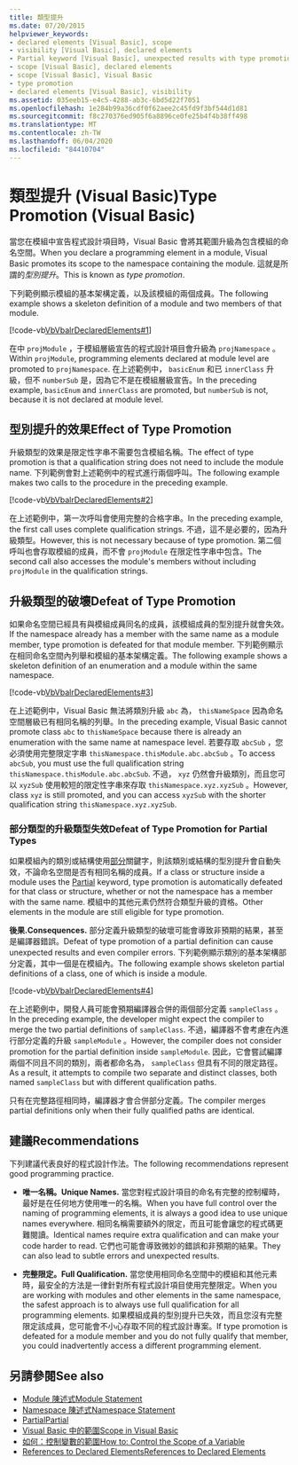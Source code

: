 ```yaml
---
title: 類型提升
ms.date: 07/20/2015
helpviewer_keywords:
- declared elements [Visual Basic], scope
- visibility [Visual Basic], declared elements
- Partial keyword [Visual Basic], unexpected results with type promotion
- scope [Visual Basic], declared elements
- scope [Visual Basic], Visual Basic
- type promotion
- declared elements [Visual Basic], visibility
ms.assetid: 035eeb15-e4c5-4288-ab3c-6bd5d22f7051
ms.openlocfilehash: 1e284b99a36cdf0f62aee2c45fd9f3bf544d1d81
ms.sourcegitcommit: f8c270376ed905f6a8896ce0fe25b4f4b38ff498
ms.translationtype: MT
ms.contentlocale: zh-TW
ms.lasthandoff: 06/04/2020
ms.locfileid: "84410704"
---
```

# <a name="type-promotion-visual-basic"></a><span data-ttu-id="45e59-102">類型提升 (Visual Basic)</span><span class="sxs-lookup"><span data-stu-id="45e59-102">Type Promotion (Visual Basic)</span></span>
<span data-ttu-id="45e59-103">當您在模組中宣告程式設計項目時，Visual Basic 會將其範圍升級為包含模組的命名空間。</span><span class="sxs-lookup"><span data-stu-id="45e59-103">When you declare a programming element in a module, Visual Basic promotes its scope to the namespace containing the module.</span></span> <span data-ttu-id="45e59-104">這就是所謂的*型別提升*。</span><span class="sxs-lookup"><span data-stu-id="45e59-104">This is known as *type promotion*.</span></span>  
  
 <span data-ttu-id="45e59-105">下列範例顯示模組的基本架構定義，以及該模組的兩個成員。</span><span class="sxs-lookup"><span data-stu-id="45e59-105">The following example shows a skeleton definition of a module and two members of that module.</span></span>  
  
 [!code-vb[VbVbalrDeclaredElements#1](~/samples/snippets/visualbasic/VS_Snippets_VBCSharp/VbVbalrDeclaredElements/VB/Class1.vb#1)]  
  
 <span data-ttu-id="45e59-106">在中 `projModule` ，于模組層級宣告的程式設計項目會升級為 `projNamespace` 。</span><span class="sxs-lookup"><span data-stu-id="45e59-106">Within `projModule`, programming elements declared at module level are promoted to `projNamespace`.</span></span> <span data-ttu-id="45e59-107">在上述範例中， `basicEnum` 和已 `innerClass` 升級，但不 `numberSub` 是，因為它不是在模組層級宣告。</span><span class="sxs-lookup"><span data-stu-id="45e59-107">In the preceding example, `basicEnum` and `innerClass` are promoted, but `numberSub` is not, because it is not declared at module level.</span></span>  
  
## <a name="effect-of-type-promotion"></a><span data-ttu-id="45e59-108">型別提升的效果</span><span class="sxs-lookup"><span data-stu-id="45e59-108">Effect of Type Promotion</span></span>  
 <span data-ttu-id="45e59-109">升級類型的效果是限定性字串不需要包含模組名稱。</span><span class="sxs-lookup"><span data-stu-id="45e59-109">The effect of type promotion is that a qualification string does not need to include the module name.</span></span> <span data-ttu-id="45e59-110">下列範例會對上述範例中的程式進行兩個呼叫。</span><span class="sxs-lookup"><span data-stu-id="45e59-110">The following example makes two calls to the procedure in the preceding example.</span></span>  
  
 [!code-vb[VbVbalrDeclaredElements#2](~/samples/snippets/visualbasic/VS_Snippets_VBCSharp/VbVbalrDeclaredElements/VB/Class1.vb#2)]  
  
 <span data-ttu-id="45e59-111">在上述範例中，第一次呼叫會使用完整的合格字串。</span><span class="sxs-lookup"><span data-stu-id="45e59-111">In the preceding example, the first call uses complete qualification strings.</span></span> <span data-ttu-id="45e59-112">不過，這不是必要的，因為升級類型。</span><span class="sxs-lookup"><span data-stu-id="45e59-112">However, this is not necessary because of type promotion.</span></span> <span data-ttu-id="45e59-113">第二個呼叫也會存取模組的成員，而不會 `projModule` 在限定性字串中包含。</span><span class="sxs-lookup"><span data-stu-id="45e59-113">The second call also accesses the module's members without including `projModule` in the qualification strings.</span></span>  
  
## <a name="defeat-of-type-promotion"></a><span data-ttu-id="45e59-114">升級類型的破壞</span><span class="sxs-lookup"><span data-stu-id="45e59-114">Defeat of Type Promotion</span></span>  
 <span data-ttu-id="45e59-115">如果命名空間已經具有與模組成員同名的成員，該模組成員的型別提升就會失效。</span><span class="sxs-lookup"><span data-stu-id="45e59-115">If the namespace already has a member with the same name as a module member, type promotion is defeated for that module member.</span></span> <span data-ttu-id="45e59-116">下列範例顯示在相同命名空間內列舉和模組的基本架構定義。</span><span class="sxs-lookup"><span data-stu-id="45e59-116">The following example shows a skeleton definition of an enumeration and a module within the same namespace.</span></span>  
  
 [!code-vb[VbVbalrDeclaredElements#3](~/samples/snippets/visualbasic/VS_Snippets_VBCSharp/VbVbalrDeclaredElements/VB/Class1.vb#3)]  
  
 <span data-ttu-id="45e59-117">在上述範例中，Visual Basic 無法將類別升級 `abc` 為， `thisNameSpace` 因為命名空間層級已有相同名稱的列舉。</span><span class="sxs-lookup"><span data-stu-id="45e59-117">In the preceding example, Visual Basic cannot promote class `abc` to `thisNameSpace` because there is already an enumeration with the same name at namespace level.</span></span> <span data-ttu-id="45e59-118">若要存取 `abcSub` ，您必須使用完整限定字串 `thisNamespace.thisModule.abc.abcSub` 。</span><span class="sxs-lookup"><span data-stu-id="45e59-118">To access `abcSub`, you must use the full qualification string `thisNamespace.thisModule.abc.abcSub`.</span></span> <span data-ttu-id="45e59-119">不過， `xyz` 仍然會升級類別，而且您可以 `xyzSub` 使用較短的限定性字串來存取 `thisNamespace.xyz.xyzSub` 。</span><span class="sxs-lookup"><span data-stu-id="45e59-119">However, class `xyz` is still promoted, and you can access `xyzSub` with the shorter qualification string `thisNamespace.xyz.xyzSub`.</span></span>  
  
### <a name="defeat-of-type-promotion-for-partial-types"></a><span data-ttu-id="45e59-120">部分類型的升級類型失效</span><span class="sxs-lookup"><span data-stu-id="45e59-120">Defeat of Type Promotion for Partial Types</span></span>  
 <span data-ttu-id="45e59-121">如果模組內的類別或結構使用[部分](../../../language-reference/modifiers/partial.md)關鍵字，則該類別或結構的型別提升會自動失效，不論命名空間是否有相同名稱的成員。</span><span class="sxs-lookup"><span data-stu-id="45e59-121">If a class or structure inside a module uses the [Partial](../../../language-reference/modifiers/partial.md) keyword, type promotion is automatically defeated for that class or structure, whether or not the namespace has a member with the same name.</span></span> <span data-ttu-id="45e59-122">模組中的其他元素仍然符合類型升級的資格。</span><span class="sxs-lookup"><span data-stu-id="45e59-122">Other elements in the module are still eligible for type promotion.</span></span>  
  
 <span data-ttu-id="45e59-123">**後果.**</span><span class="sxs-lookup"><span data-stu-id="45e59-123">**Consequences.**</span></span> <span data-ttu-id="45e59-124">部分定義升級類型的破壞可能會導致非預期的結果，甚至是編譯器錯誤。</span><span class="sxs-lookup"><span data-stu-id="45e59-124">Defeat of type promotion of a partial definition can cause unexpected results and even compiler errors.</span></span> <span data-ttu-id="45e59-125">下列範例顯示類別的基本架構部分定義，其中一個是在模組內。</span><span class="sxs-lookup"><span data-stu-id="45e59-125">The following example shows skeleton partial definitions of a class, one of which is inside a module.</span></span>  
  
 [!code-vb[VbVbalrDeclaredElements#4](~/samples/snippets/visualbasic/VS_Snippets_VBCSharp/VbVbalrDeclaredElements/VB/Class1.vb#4)]  
  
 <span data-ttu-id="45e59-126">在上述範例中，開發人員可能會預期編譯器合併的兩個部分定義 `sampleClass` 。</span><span class="sxs-lookup"><span data-stu-id="45e59-126">In the preceding example, the developer might expect the compiler to merge the two partial definitions of `sampleClass`.</span></span> <span data-ttu-id="45e59-127">不過，編譯器不會考慮在內進行部分定義的升級 `sampleModule` 。</span><span class="sxs-lookup"><span data-stu-id="45e59-127">However, the compiler does not consider promotion for the partial definition inside `sampleModule`.</span></span> <span data-ttu-id="45e59-128">因此，它會嘗試編譯兩個不同且不同的類別，兩者都命名為， `sampleClass` 但具有不同的限定路徑。</span><span class="sxs-lookup"><span data-stu-id="45e59-128">As a result, it attempts to compile two separate and distinct classes, both named `sampleClass` but with different qualification paths.</span></span>  
  
 <span data-ttu-id="45e59-129">只有在完整路徑相同時，編譯器才會合併部分定義。</span><span class="sxs-lookup"><span data-stu-id="45e59-129">The compiler merges partial definitions only when their fully qualified paths are identical.</span></span>  
  
## <a name="recommendations"></a><span data-ttu-id="45e59-130">建議</span><span class="sxs-lookup"><span data-stu-id="45e59-130">Recommendations</span></span>  
 <span data-ttu-id="45e59-131">下列建議代表良好的程式設計作法。</span><span class="sxs-lookup"><span data-stu-id="45e59-131">The following recommendations represent good programming practice.</span></span>  
  
- <span data-ttu-id="45e59-132">**唯一名稱。**</span><span class="sxs-lookup"><span data-stu-id="45e59-132">**Unique Names.**</span></span> <span data-ttu-id="45e59-133">當您對程式設計項目的命名有完整的控制權時，最好是在任何地方使用唯一的名稱。</span><span class="sxs-lookup"><span data-stu-id="45e59-133">When you have full control over the naming of programming elements, it is always a good idea to use unique names everywhere.</span></span> <span data-ttu-id="45e59-134">相同名稱需要額外的限定，而且可能會讓您的程式碼更難閱讀。</span><span class="sxs-lookup"><span data-stu-id="45e59-134">Identical names require extra qualification and can make your code harder to read.</span></span> <span data-ttu-id="45e59-135">它們也可能會導致微妙的錯誤和非預期的結果。</span><span class="sxs-lookup"><span data-stu-id="45e59-135">They can also lead to subtle errors and unexpected results.</span></span>  
  
- <span data-ttu-id="45e59-136">**完整限定。**</span><span class="sxs-lookup"><span data-stu-id="45e59-136">**Full Qualification.**</span></span> <span data-ttu-id="45e59-137">當您使用相同命名空間中的模組和其他元素時，最安全的方法是一律針對所有程式設計項目使用完整限定。</span><span class="sxs-lookup"><span data-stu-id="45e59-137">When you are working with modules and other elements in the same namespace, the safest approach is to always use full qualification for all programming elements.</span></span> <span data-ttu-id="45e59-138">如果模組成員的型別提升已失效，而且您沒有完整限定該成員，您可能會不小心存取不同的程式設計專案。</span><span class="sxs-lookup"><span data-stu-id="45e59-138">If type promotion is defeated for a module member and you do not fully qualify that member, you could inadvertently access a different programming element.</span></span>  
  
## <a name="see-also"></a><span data-ttu-id="45e59-139">另請參閱</span><span class="sxs-lookup"><span data-stu-id="45e59-139">See also</span></span>

- [<span data-ttu-id="45e59-140">Module 陳述式</span><span class="sxs-lookup"><span data-stu-id="45e59-140">Module Statement</span></span>](../../../language-reference/statements/module-statement.md)
- [<span data-ttu-id="45e59-141">Namespace 陳述式</span><span class="sxs-lookup"><span data-stu-id="45e59-141">Namespace Statement</span></span>](../../../language-reference/statements/namespace-statement.md)
- [<span data-ttu-id="45e59-142">Partial</span><span class="sxs-lookup"><span data-stu-id="45e59-142">Partial</span></span>](../../../language-reference/modifiers/partial.md)
- [<span data-ttu-id="45e59-143">Visual Basic 中的範圍</span><span class="sxs-lookup"><span data-stu-id="45e59-143">Scope in Visual Basic</span></span>](scope.md)
- [<span data-ttu-id="45e59-144">如何：控制變數的範圍</span><span class="sxs-lookup"><span data-stu-id="45e59-144">How to: Control the Scope of a Variable</span></span>](how-to-control-the-scope-of-a-variable.md)
- [<span data-ttu-id="45e59-145">References to Declared Elements</span><span class="sxs-lookup"><span data-stu-id="45e59-145">References to Declared Elements</span></span>](references-to-declared-elements.md)

